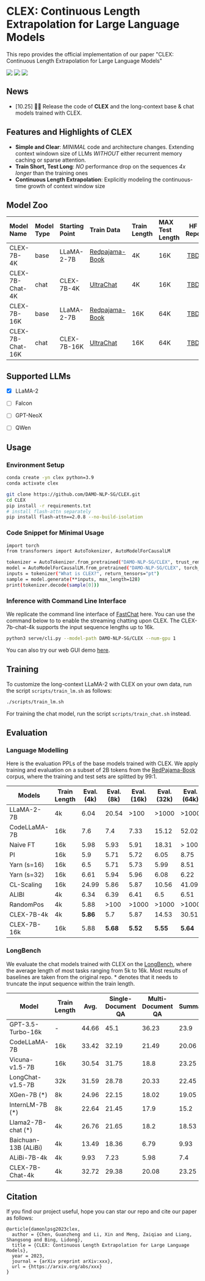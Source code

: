 # CLEX: Continuous Length Extrapolation for Large Language Models
This repo provides the official implementation of our paper "CLEX: Continuous Length Extrapolation for Large Language Models"

<div style='display:flex; gap: 0.25rem; '>
<a href='https://huggingface.co/DAMO-NLP-SG/Video-LLaMA-2-7B-Finetuned'><img src='https://img.shields.io/badge/%F0%9F%A4%97%20Hugging%20Face-Checkpoint-blue'></a> 
<a href='https://huggingface.co/spaces/DAMO-NLP-SG/Video-LLaMA'><img src='https://img.shields.io/badge/%F0%9F%A4%97%20Hugging%20Face-Demo-blue'></a>
<a href='https://arxiv.org/abs/2306.02858'><img src='https://img.shields.io/badge/Paper-PDF-red'></a>
</div>

## News
- [10.25] 🚀🚀 Release the code of **CLEX** and the long-context base & chat models trained with CLEX. 

## Features and Highlights of CLEX
- **Simple and Clear**: _MINIMAL_ code and architecture changes. Extending context windown size of LLMs _WITHOUT_ either recurrent memory caching or sparse attention.
- **Train Short, Test Long**: _NO_ performance drop on the sequences _4x longer_ than the training ones 
- **Continuous Length Extrapolation**: Explicitly modeling the continuous-time growth of context window size

## Model Zoo
<div align="center">

| Model Name | Model Type | Starting Point | Train Data |Train Length | MAX Test Length | HF Repo |
|:-----|:-----|:-----------|:-----------|:-----------|:-----------|:------:|
| CLEX-7B-4K | base | LLaMA-2-7B | [Redpajama-Book](https://huggingface.co/datasets/togethercomputer/RedPajama-Data-1T) | 4K | 16K | [TBD]() |
| CLEX-7B-Chat-4K | chat | CLEX-7B-4K | [UltraChat](https://github.com/thunlp/UltraChat) | 4K | 16K | [TBD]() |
| CLEX-7B-16K | base | LLaMA-2-7B | [Redpajama-Book](https://huggingface.co/datasets/togethercomputer/RedPajama-Data-1T) | 16K | 64K | [TBD]() |
| CLEX-7B-Chat-16K | chat | CLEX-7B-16K | [UltraChat](https://github.com/thunlp/UltraChat) | 16K | 64K | [TBD]() |
</div>

## Supported LLMs
- [x] LLaMA-2
- [ ] Falcon
- [ ] GPT-NeoX
- [ ] QWen



## Usage

### Environment Setup
```bash
conda create -yn clex python=3.9
conda activate clex

git clone https://github.com/DAMO-NLP-SG/CLEX.git
cd CLEX
pip install -r requirements.txt
# install flash-attn separately
pip install flash-attn==2.0.8 --no-build-isolation
```

### Code Snippet for Minimal Usage

```bash
import torch
from transformers import AutoTokenizer, AutoModelForCausalLM

tokenizer = AutoTokenizer.from_pretrained("DAMO-NLP-SG/CLEX", trust_remote_code=True)
model = AutoModelForCausalLM.from_pretrained("DAMO-NLP-SG/CLEX", torch_dtype=torch.bfloat16)
inputs = tokenizer("What is CLEX?", return_tensors="pt")
sample = model.generate(**inputs, max_length=128)
print(tokenizer.decode(sample[0]))
```

### Inference with Command Line Interface
We replicate the command line interface of [FastChat](https://github.com/lm-sys/FastChat) here.
You can use the command below to to enable the streaming chatting upon CLEX. The CLEX-7b-chat-4k supports the input sequence lengths up to 16k. 
```bash
python3 serve/cli.py --model-path DAMO-NLP-SG/CLEX --num-gpu 1
```
You can also try our web GUI demo [here]().



## Training
To customize the long-context LLaMA-2 with CLEX on your own data, run the script `scripts/train_lm.sh` as follows:
```bash
./scripts/train_lm.sh
```
For training the chat model, run the script `scripts/train_chat.sh` instead.

## Evaluation
### Language Modelling
Here is the evaluation PPLs of the base models trained with CLEX. We apply training and evaluation on a subset of 2B tokens from the [RedPajama-Book](https://github.com/togethercomputer/RedPajama-Data) corpus, where the training and test sets are splitted by 99:1.

| Models | Train Length | Eval.(4k) | Eval.(8k) | Eval.(16k) | Eval.(32k) | Eval.(64k) |
| --- | --- | --- | --- | --- | --- | --- |
| LLaMA-2-7B | 4k  | 6.04 | 20.54 | >100 | >1000 | >1000 |
| CodeLLaMA-7B | 16k | 7.6 | 7.4 | 7.33 | 15.12 | 52.02 |
| Naive FT | 16k | 5.98 | 5.93 | 5.91 | 18.31 | > 100 |
| PI  | 16k | 5.9 | 5.71 | 5.72 | 6.05 | 8.75 |
| Yarn (s=16) | 16k | 6.5 | 5.71 | 5.73 | 5.99 | 8.51 |
| Yarn (s=32) | 16k | 6.61 | 5.94 | 5.96 | 6.08 | 6.22 |
| CL-Scaling | 16k | 24.99 | 5.86 | 5.87 | 10.56 | 41.09 |
| ALIBI | 4k  | 6.34 | 6.39 | 6.41 | 6.5 | 6.51 |
| RandomPos | 4k  | 5.88 | >100 | >1000 | >1000 | >1000 |
| CLEX-7B-4k | 4k  | **5.86** | 5.7 | 5.87 | 14.53 | 30.51 |
| CLEX-7B-16k | 16k | 5.88 | **5.68** | **5.52** | **5.55** | **5.64** |


### LongBench

We evaluate the chat models trained with CLEX on the [LongBench](https://github.com/THUDM/LongBench), where the average length of most tasks ranging from 5k to 16k. Most results of baselines are taken from the original repo. * denotes that it needs to truncate the input sequence within the train length.

| Model              | Train Length | Avg.  | Single-Document QA | Multi-Document QA | Summarization | Few-shot Learning | Sythetic Task | Code Completion |
| ------------------ | ------------ | ----- | ------------------ | ----------------- | ------------- | ----------------- | ------------- | --------------- |
| GPT-3.5-Turbo-16k      | -         | 44.66 | 45.1               | 36.23             | 23.9          | 57.58             | 51            | 54.15           |
| CodeLLaMA-7B       | 16k          | 33.42 | 32.19              | 21.49             | 20.06         | 57.73             | 8.92          | 60.11           |
| Vicuna-v1.5-7B     | 16k          | 30.54 | 31.75              | 18.8              | 23.25         | 56.83             | 5.33          | 47.25           |
| LongChat-v1.5-7B   | 32k          | 31.59 | 28.78              | 20.33             | 22.45         | 50.8              | 13.03         | 54.15           |
| XGen-7B (*)        | 8k           | 24.96 | 22.15              | 18.02             | 19.05         | 47.23             | 4.7           | 38.6            |
| InternLM-7B (*)    | 8k           | 22.64 | 21.45              | 17.9              | 15.2          | 41.55             | 3.3           | 36.45           |
| Llama2-7B-chat (*) | 4k           | 26.76 | 21.65              | 18.2              | 18.53         | 49.95             | 4.13          | 48.1            |
| Baichuan-13B (ALiBi)       | 4k           | 13.49 | 18.36              | 6.79              | 9.93          | 11.72             | 1.85          | 32.28           |
| ALiBi-7B-4k        | 4k           | 9.93  | 7.23               | 5.98              | 7.4           | 5.69              | 0.67          | 32.61           |
| CLEX-7B-Chat-4k         | 4k           | 32.72 | 29.38              | 20.08             | 23.25         | 56.02             | 9.67          | 57.94           |



## Citation
If you find our project useful, hope you can star our repo and cite our paper as follows:
```
@article{damonlpsg2023clex,
  author = {Chen, Guanzheng and Li, Xin and Meng, Zaiqiao and Liang, Shangsong and Bing, Lidong},
  title = {CLEX: Continuous Length Extrapolation for Large Language Models},
  year = 2023,
  journal = {arXiv preprint arXiv:xxx},
  url = {https://arxiv.org/abs/xxx}
}
```


